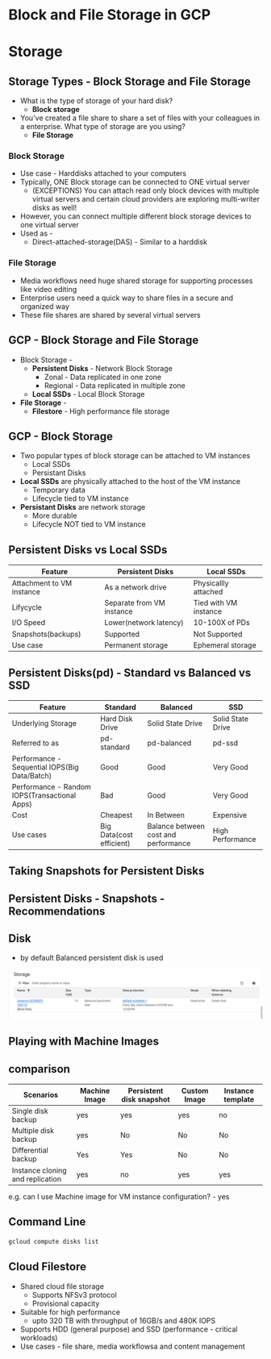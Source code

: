 # Block and File Storage in GCP
# Storage
## Storage Types - Block Storage and File Storage
* What is the type of storage of your hard disk?
  * **Block storage**
* You've created a file share to share a set of files with your colleagues in a
enterprise. What type of storage are you using?
    * **File Storage**
### Block Storage
* Use case - Harddisks attached to your computers
* Typically, ONE Block storage can be connected to ONE virtual server
  * (EXCEPTIONS) You can attach read only block devices with multiple virtual servers and certain cloud providers are exploring multi-writer disks as well!
* However, you can connect multiple different block storage devices to one virtual server
* Used as - 
  * Direct-attached-storage(DAS) - Similar to a harddisk


### File Storage
* Media workflows need huge shared
storage for supporting processes like
video editing
* Enterprise users need a quick way to
share files in a secure and organized
way
* These file shares are shared by several
virtual servers

## GCP - Block Storage and File Storage
* Block Storage - 
  * **Persistent Disks** - Network Block Storage
    * Zonal - Data replicated in one zone
    * Regional - Data replicated in multiple zone
  * **Local SSDs** - Local Block Storage
* **File Storage** - 
  * **Filestore** - High performance file storage

## GCP - Block Storage
* Two popular types of block storage can be attached to VM instances
  * Local SSDs
  * Persistant Disks
* **Local SSDs** are physically attached to the host of the VM instance
  * Temporary data
  * Lifecycle tied to VM instance
* **Persistant Disks** are network storage
  * More durable
  * Lifecycle NOT tied to VM instance

## Persistent Disks vs Local SSDs

|Feature|Persistent Disks|Local SSDs|
|--|--|--|
|Attachment to VM instance|As a network drive|Physicallly attached|
|Lifycycle|Separate from VM instance|Tied with VM instance|
|I/O Speed|Lower(network latency)|10-100X of PDs|
|Snapshots(backups)|Supported|Not Supported|
|Use case|Permanent storage|Ephemeral storage|

## Persistent Disks(pd) - Standard vs Balanced vs SSD
|Feature|Standard|Balanced|SSD|
|--|--|--|--|
|Underlying Storage|Hard Disk Drive|Solid State Drive|Solid State Drive|
|Referred to as|pd-standard|pd-balanced|pd-ssd|
|Performance - Sequential IOPS(Big Data/Batch)|Good|Good|Very Good|
|Performance - Random IOPS(Transactional Apps)|Bad|Good|Very Good|
|Cost|Cheapest|In Between|Expensive|
|Use cases|Big Data(cost efficient)|Balance between cost and performance|High Performance|

## Taking Snapshots for Persistent Disks

## Persistent Disks - Snapshots - Recommendations

## Disk
* by default Balanced persistent disk is used

![alt text](image-28.png)

## Playing with Machine Images

## comparison

|Scenarios|Machine Image|Persistent disk snapshot|Custom Image|Instance template|
|--|--|--|--|--|
|Single disk backup|yes|yes|yes|no|
|Multiple disk backup|yes|No|No|No|
|Differential backup|Yes|Yes|No|No|
|Instance cloning and replication|yes|no|yes|yes|

e.g. can I use Machine image for VM instance configuration? - yes

## Command Line

```txt
gcloud compute disks list

```

## Cloud Filestore

* Shared cloud file storage
  * Supports NFSv3 protocol
  * Provisional capacity
* Suitable for high performance
  * upto 320 TB with throughput of 16GB/s and 480K IOPS
* Supports HDD (general purpose) and SSD (performance - critical workloads)
* Use cases - file share, media workflowsa and content management